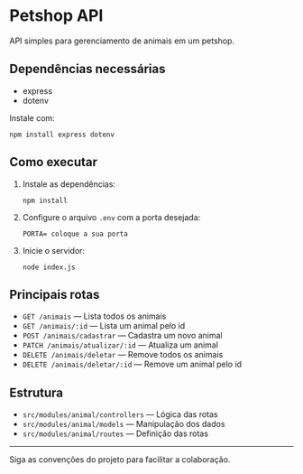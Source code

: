 # Petshop API

API simples para gerenciamento de animais em um petshop.

## Dependências necessárias
- express
- dotenv

Instale com:
```
npm install express dotenv
```

## Como executar

1. Instale as dependências:
   ```
   npm install
   ```
2. Configure o arquivo `.env` com a porta desejada:
   ```
   PORTA= coloque a sua porta
   ```
3. Inicie o servidor:
   ```
   node index.js
   ```

## Principais rotas
- `GET /animais` — Lista todos os animais
- `GET /animais/:id` — Lista um animal pelo id
- `POST /animais/cadastrar` — Cadastra um novo animal
- `PATCH /animais/atualizar/:id` — Atualiza um animal
- `DELETE /animais/deletar` — Remove todos os animais
- `DELETE /animais/deletar/:id` — Remove um animal pelo id

## Estrutura
- `src/modules/animal/controllers` — Lógica das rotas
- `src/modules/animal/models` — Manipulação dos dados
- `src/modules/animal/routes` — Definição das rotas

---
Siga as convenções do projeto para facilitar a colaboração.
